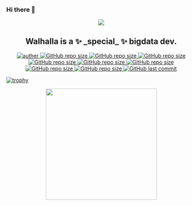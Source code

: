 ### Hi there 👋

<p align="center">
 <a href="https://github.com/Walhalla-Summary/BigData">
  <img align="center" src="https://github-readme-stats.vercel.app/api?username=Walhalla-Summary&show_icons=true&theme=tokyonight" />
 </a>
 <h2 align="center">Walhalla is a ✨ _special_ ✨ bigdata dev.</h2>
</p>
<p align="center">
 <a href="https://github.com/Walhalla-Summary">
 <img alt="auther" src="https://img.shields.io/badge/auther-Walhalla-orange">
 </a>
 <a href="https://github.com/Walhalla-Summary/BigData">
 <img alt="GitHub repo size" src="https://img.shields.io/github/repo-size/Walhalla-Summary/BigData?color=blue&label=bigdata&logo=size&logoColor=orange&style=flat">
 </a>
 </a>
 <a href="https://github.com/Walhalla-Summary/SQL">
 <img alt="GitHub repo size" src="https://img.shields.io/github/repo-size/Walhalla-Summary/SQL?color=blue&label=sql&logo=size&logoColor=orange&style=flat">
 </a>
 <a href="https://github.com/Walhalla-Summary/Programming_Languages">
 <img alt="GitHub repo size" src="https://img.shields.io/github/repo-size/Walhalla-Summary/Programming_Languages?color=blue&label=languges&logo=size&logoColor=orange&style=flat">
 </a>
 <a href="https://github.com/Walhalla-Summary/Algorithm_Notes">
 <img alt="GitHub repo size" src="https://img.shields.io/github/repo-size/Walhalla-Summary/Algorithm_Notes?color=blue&label=algorithm&logo=size&logoColor=orange&style=flat">
 </a>
 
 <a href="https://github.com/Walhalla-Summary/Linux_Notes">
 <img alt="GitHub repo size" src="https://img.shields.io/github/repo-size/Walhalla-Summary/Linux_Notes?color=blue&label=linux&logo=size&logoColor=orange&style=flat">
 </a>
 
 <a href="https://github.com/Walhalla-Summary/Computer_Basics">
 <img alt="GitHub repo size" src="https://img.shields.io/github/repo-size/Walhalla-Summary/Computer_Basics?color=blue&label=computer&logo=size&logoColor=orange&style=flat">
 </a>
 
 <a href="https://github.com/Walhalla-Summary/Pytorch_Learning">
 <img alt="GitHub repo size" src="https://img.shields.io/github/repo-size/Walhalla-Summary/Pytorch_Learning?color=blue&label=pytorch&logo=size&logoColor=orange&style=flat">
 </a>
 
 <a href="https://github.com/Walhalla-Summary/Python_Learning">
 <img alt="GitHub repo size" src="https://img.shields.io/github/repo-size/Walhalla-Summary/Python_Learning?color=blue&label=python&logo=size&logoColor=orange&style=flat">
 </a>
 
 <a href="https://github.com/Walhalla-Summary">
 <img alt="GitHub last commit" src="https://img.shields.io/github/last-commit/Walhalla-Summary/Walhalla-Summary?label=last_commit&logo=today">
 </a>
</p>

[![trophy](https://github-profile-trophy.vercel.app/?username=ryo-ma)](https://github.com/ryo-ma/github-profile-trophy)

<!-- GitHub Activity Graph -->
<div align="center"><img height="295px" src="https://activity-graph.herokuapp.com/graph?username=Walhalla-Summary&theme=react-dark&color=00ADFF&bg_color=010F2C" /></div>

